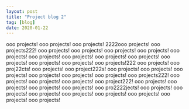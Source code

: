 ```yaml
---
layout: post
title: "Project blog 2"
tag: [blog]
date: 2020-01-22
---
```


 ooo projects!
  ooo projects! ooo projects! 2222ooo projects! ooo projects222! ooo projects! ooo projects! ooo projects! ooo projects! ooo projects! ooo projects! ooo projects! ooo projects! ooo projects! ooo projects! ooo projects! ooo projects! ooo projects!222 ooo projects! ooo proj22cts! ooo projects! ooo project222s! ooo projects! ooo projects! ooo projects! ooo projects! ooo projects! ooo projects! ooo projects222! ooo projects! ooo projects! ooo projects! ooo project222! ooo projects! ooo projects! ooo projects! ooo projects! ooo pro2222jects! ooo projects! ooo projects! ooo projects! ooo projects! ooo projects! ooo projects! ooo projects! ooo projects!
